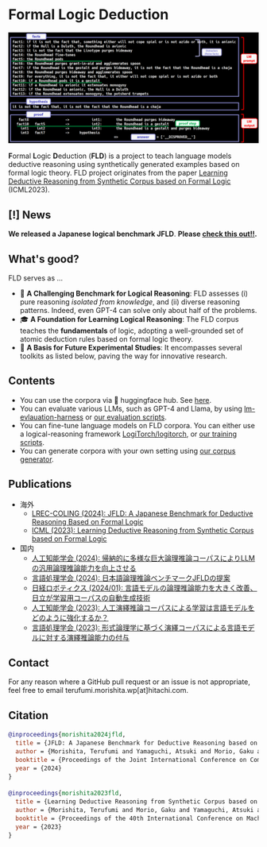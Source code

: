 # Formal Logic Deduction
![deduction example](./images/deduction_example_GPT4.png)

**F**ormal **L**ogic **D**eduction (**FLD**) is a project to teach language models deductive reasoning using synthetically generated examples based on formal logic theory.
FLD project originates from the paper [Learning Deductive Reasoning from Synthetic Corpus based on Formal Logic](https://arxiv.org/abs/2308.07336) (ICML2023).

## [!] News
**We released a Japanese logical benchmark JFLD**.
**Please [check this out!!](https://github.com/hitachi-nlp/FLD-corpus/blob/main/README.JFLD.md).**

## What's good?
FLD serves as ...

* 👊 **A Challenging Benchmark for Logical Reasoning**: FLD assesses (i) pure reasoning *isolated from knowledge*, and (ii) diverse reasoning patterns. Indeed, even GPT-4 can solve only about half of the problems.
* 🎓 **A Foundation for Learning Logical Reasoning**: The FLD corpus teaches the **fundamentals** of logic, adopting a well-grounded set of atomic deduction rules based on formal logic theory.
* 🚀 **A Basis for Future Experimental Studies**: It encompasses several toolkits as listed below, paving the way for innovative research.

## Contents
* You can use the corpora via 🤗 huggingface hub. See [here](https://github.com/hitachi-nlp/FLD-corpus).
* You can evaluate various LLMs, such as GPT-4 and Llama, by using [lm-evlauation-harness](https://github.com/EleutherAI/lm-evaluation-harness/tree/main/lm_eval/tasks/fld) or [our evaluation scripts](https://github.com/hitachi-nlp/FLD-fewshot-ICL-eval).
* You can fine-tune language models on FLD corpora. You can either use a logical-reasoning framework [LogiTorch/logitorch](https://github.com/LogiTorch/logitorch), or [our training scripts](https://github.com/hitachi-nlp/FLD-prover/).
* You can generate corpora with your own setting using [our corpus generator](https://github.com/hitachi-nlp/FLD-generator/).

## Publications
* 海外
    * [LREC-COLING (2024): JFLD: A Japanese Benchmark for Deductive Reasoning Based on Formal Logic](https://aclanthology.org/2024.lrec-main.832/)
    * [ICML (2023): Learning Deductive Reasoning from Synthetic Corpus based on Formal Logic](https://arxiv.org/abs/2308.07336)
* 国内
    * [人工知能学会 (2024): 帰納的に多様な巨大論理推論コーパスによりLLMの汎用論理推論能力を向上させる](https://confit.atlas.jp/guide/event-img/jsai2024/3Xin2-64/public/pdf?type=in)
    * [言語処理学会 (2024): 日本語論理推論ベンチマークJFLDの提案](https://www.anlp.jp/proceedings/annual_meeting/2024/pdf_dir/A4-1.pdf)
    * [日経ロボティクス (2024/01): 言語モデルの論理推論能力を大きく改善、日立が学習用コーパスの自動生成技術](https://xtech.nikkei.com/atcl/nxt/mag/rob/18/012600001/00136)
    * [人工知能学会 (2023): 人工演繹推論コーパスによる学習は言語モデルをどのように強化するか？](https://www.jstage.jst.go.jp/article/pjsai/JSAI2023/0/JSAI2023_2E5GS605/_pdf)
    * [言語処理学会 (2023): 形式論理学に基づく演繹コーパスによる言語モデルに対する演繹推論能力の付与](https://www.anlp.jp/proceedings/annual_meeting/2023/pdf_dir/B1-2.pdf)

## Contact
For any reason where a GitHub pull request or an issue is not appropriate, feel free to email terufumi.morishita.wp[at]hitachi.com.

## Citation
```bibtex
@inproceedings{morishita2024jfld,
  title = {JFLD: A Japanese Benchmark for Deductive Reasoning based on Formal Logic},
  author = {Morishita, Terufumi and Yamaguchi, Atsuki and Morio, Gaku and Hikaru, Tomonari and Osamu Imaichi and Sogawa, Yasuhiro},
  booktitle = {Proceedings of the Joint International Conference on Computational Linguistics, Language Resources and Evaluation},
  year = {2024}
}

@inproceedings{morishita2023fld,
  title = {Learning Deductive Reasoning from Synthetic Corpus based on Formal Logic},
  author = {Morishita, Terufumi and Morio, Gaku and Yamaguchi, Atsuki and Sogawa, Yasuhiro},
  booktitle = {Proceedings of the 40th International Conference on Machine Learning},
  year = {2023}
}
```
